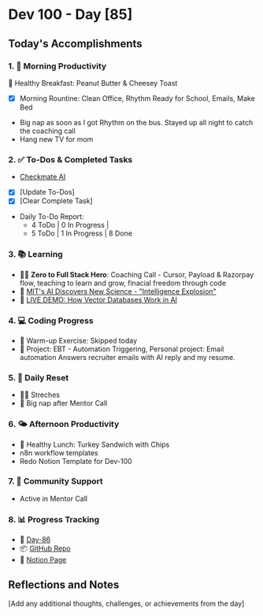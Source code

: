 # Dev 100 - Day [85]

## Today's Accomplishments

### 1. 🌅 Morning Productivity

🍳 Healthy Breakfast: Peanut Butter & Cheesey Toast
- [x] Morning Rountine: Clean Office, Rhythm Ready for School, Emails, Make Bed
- Big nap as soon as I got Rhythm on the bus. Stayed up all night to catch the coaching call
- Hang new TV for mom

### 2. ✅ To-Dos & Completed Tasks

- [Checkmate AI](https://checkmate-ai.vercel.app/)
- [x] [Update To-Dos]
- [x] [Clear Complete Task]
- Daily To-Do Report: 
    -  4 ToDo | 0 In Progress |
    -  5 ToDo | 1 In Progress | 8 Done

### 3. 📚 Learning

- 🦸‍♂️ **Zero to Full Stack Hero**: Coaching Call - Cursor, Payload & Razorpay flow, teaching to learn and grow, finacial freedom through code
- 🔗 [MIT's AI Discovers New Science - "Intelligence Explosion"](https://www.youtube.com/watch?v=KPBqFQKtqP0)
- 🔗 [LIVE DEMO: How Vector Databases Work in AI](https://www.youtube.com/watch?v=MwBpmXtCjNM)

### 4. 💻 Coding Progress

- 🧠 Warm-up Exercise: Skipped today
- 🦺 Project: EBT - Automation Triggering, Personal project: Email automation Answers recruiter emails with AI reply and my resume.

### 5. 🔄 Daily Reset

- 🏋️‍♂️ Streches
- 🧘 Big nap after Mentor Call

### 6. 🌤️ Afternoon Productivity

- 🍱 Healthy Lunch: Turkey Sandwich with Chips
- n8n workflow templates
- Redo Notion Template for Dev-100

### 7. 🤝 Community Support

- Active in Mentor Call

### 8. 📊 Progress Tracking

- 🏫 [Day-86](https://www.skool.com/universityofcode/dev-100-day-86)
- 📦 [GitHub Repo](https://github.com/Digitl-Alchemyst/dev100/blob/main/Day-86/day86.md)
- 📄 [Notion Page](https://liberating-galley-48d.notion.site/Dev100-Coding-Lifestyle-Challenge-a85ec9fba3ce41f3b29d581a1a85d92b?pvs=4)

## Reflections and Notes

[Add any additional thoughts, challenges, or achievements from the day]
